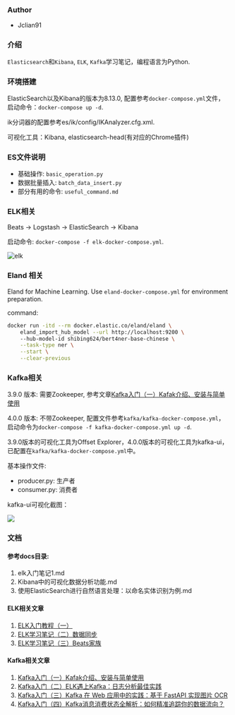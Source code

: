 ### Author

- Jclian91

### 介绍

`Elasticsearch`和`Kibana`, `ELK`, `Kafka`学习笔记，编程语言为Python.

### 环境搭建

ElasticSearch以及Kibana的版本为8.13.0, 配置参考`docker-compose.yml`文件，启动命令：`docker-compose up -d`.

ik分词器的配置参考es/ik/config/IKAnalyzer.cfg.xml.

可视化工具：Kibana, elasticsearch-head(有对应的Chrome插件)

### ES文件说明

- 基础操作: `basic_operation.py`
- 数据批量插入: `batch_data_insert.py`
- 部分有用的命令: `useful_command.md`

### ELK相关

Beats -> Logstash -> ElasticSearch -> Kibana

启动命令: `docker-compose -f elk-docker-compose.yml`.

![elk](https://s2.loli.net/2025/04/24/2ZQIfYusF6zSMBb.png)

### Eland 相关

Eland for Machine Learning. Use `eland-docker-compose.yml` for environment preparation.

command:

```bash
docker run -itd --rm docker.elastic.co/eland/eland \
	eland_import_hub_model --url http://localhost:9200 \ 
	--hub-model-id shibing624/bert4ner-base-chinese \
	--task-type ner \
	--start \
	--clear-previous
```

### Kafka相关

3.9.0 版本: 需要Zookeeper, 参考文章[Kafka入门（一）Kafak介绍、安装与简单使用](https://zhuanlan.zhihu.com/p/19882905684)

4.0.0 版本: 不带Zookeeper, 配置文件参考`kafka/kafka-docker-compose.yml`，启动命令为`docker-compose -f kafka-docker-compose.yml up -d`.

3.9.0版本的可视化工具为Offset Explorer，4.0.0版本的可视化工具为kafka-ui，已配置在`kafka/kafka-docker-compose.yml`中。

基本操作文件:

- producer.py: 生产者
- consumer.py: 消费者

kafka-ui可视化截图：

![](https://s2.loli.net/2025/04/24/RiY93EAmILj8BXO.png)


### 文档

#### 参考docs目录:

1. elk入门笔记1.md
2. Kibana中的可视化数据分析功能.md
3. 使用ElasticSearch进行自然语言处理：以命名实体识别为例.md

#### ELK相关文章

1. [ELK入门教程（一）](https://zhuanlan.zhihu.com/p/673877455)
2. [ELK学习笔记（二）数据同步](https://zhuanlan.zhihu.com/p/673883520)
3. [ELK学习笔记（三）Beats家族](https://zhuanlan.zhihu.com/p/19888133302)

#### Kafka相关文章

1. [Kafka入门（一）Kafak介绍、安装与简单使用](https://zhuanlan.zhihu.com/p/19882905684)
2. [Kafka入门（二）ELK遇上Kafka：日志分析最佳实践](https://zhuanlan.zhihu.com/p/21595183967)
3. [Kafka入门（三）Kafka 在 Web 应用中的实践：基于 FastAPI 实现图片 OCR](https://zhuanlan.zhihu.com/p/22684936110)
4. [Kafka入门（四）Kafka消息消费状态全解析：如何精准追踪你的数据流向？](https://zhuanlan.zhihu.com/p/22686795434)
